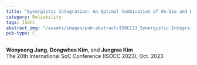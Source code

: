 ```yaml
---
title: "Synergistic Integration: An Optimal Combination of On-Die and Rank-Level ECC for Enhanced Reliability"
category: Reliability
tags: ISOCC
abstract_img: "/assets/images/pub-abstract/ISOCC23_Synergistic Integration.png"
pub-type: C
---
```


**Wonyeong Jung**, **Dongwhee Kim**, and **Jungrae Kim** <br>
The 20th International SoC Conference (ISOCC 2023), Oct. 2023
